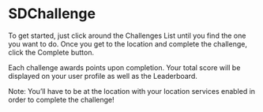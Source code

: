 # SDChallenge
To get started, just click around the Challenges List until you find the one you want to do. Once you get to the location and complete the challenge, click the Complete button.

Each challenge awards points upon completion. Your total score will be displayed on your user profile as well as the Leaderboard.

Note: You’ll have to be at the location with your location services enabled in order to complete the challenge!
